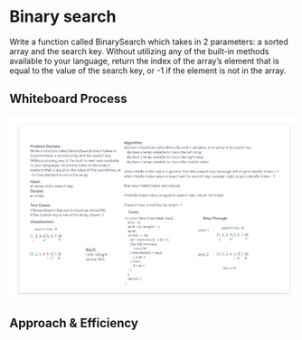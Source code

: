# Binary search
Write a function called BinarySearch which takes in 2 parameters: a sorted array and the search key. Without utilizing any of the built-in methods available to your language, return the index of the array’s element that is equal to the value of the search key, or -1 if the element is not in the array.

## Whiteboard Process
![Binary search whiteboard](../assets/binary-search.png)

## Approach & Efficiency
<!-- What approach did you take? Discuss Why. What is the Big O space/time for this approach? -->
